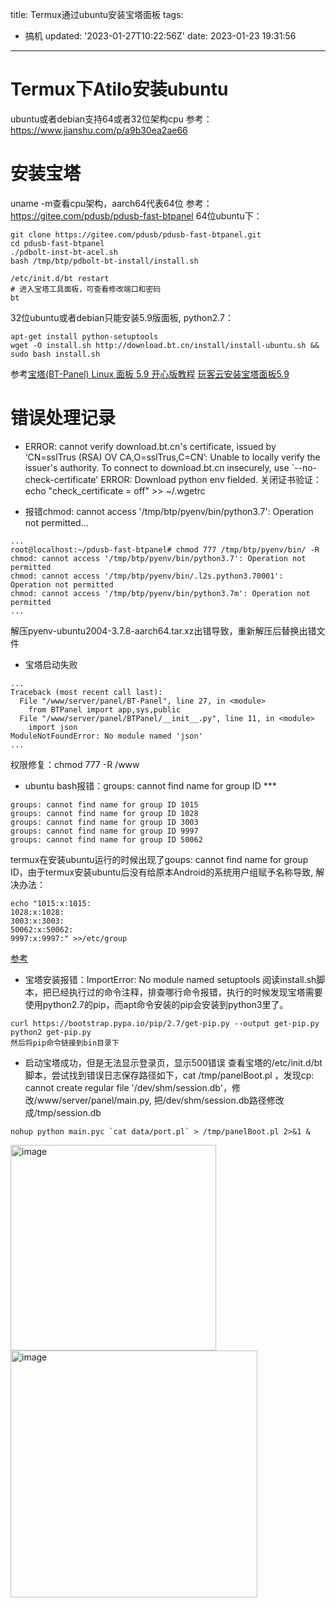 title: Termux通过ubuntu安装宝塔面板
tags:
  - 搞机
updated: '2023-01-27T10:22:56Z'
date: 2023-01-23 19:31:56
---

# Termux下Atilo安装ubuntu
ubuntu或者debian支持64或者32位架构cpu
参考：https://www.jianshu.com/p/a9b30ea2ae66
# 安装宝塔
uname -m查看cpu架构，aarch64代表64位
参考：https://gitee.com/pdusb/pdusb-fast-btpanel
64位ubuntu下：
```
git clone https://gitee.com/pdusb/pdusb-fast-btpanel.git
cd pdusb-fast-btpanel
./pdbolt-inst-bt-acel.sh
bash /tmp/btp/pdbolt-bt-install/install.sh

/etc/init.d/bt restart
# 进入宝塔工具面板，可查看修改端口和密码
bt
```
32位ubuntu或者debian只能安装5.9版面板, python2.7：
```
apt-get install python-setuptools
wget -O install.sh http://download.bt.cn/install/install-ubuntu.sh && sudo bash install.sh
```
参考[宝塔(BT-Panel) Linux 面板 5.9 开心版教程](https://www.234du.com/1194.html)
[玩客云安装宝塔面板5.9](https://blog.csdn.net/lovelinchuangfeng/article/details/123843230)
# 错误处理记录
- ERROR: cannot verify download.bt.cn's certificate, issued by ‘CN=sslTrus (RSA) OV CA,O=sslTrus,C=CN’: Unable to locally verify the issuer's authority. To connect to download.bt.cn insecurely, use `--no-check-certificate' ERROR: Download python env fielded.
关闭证书验证：echo "check_certificate = off" >> ~/.wgetrc

-  报错chmod: cannot access '/tmp/btp/pyenv/bin/python3.7': Operation not permitted...
```
...
root@localhost:~/pdusb-fast-btpanel# chmod 777 /tmp/btp/pyenv/bin/ -R
chmod: cannot access '/tmp/btp/pyenv/bin/python3.7': Operation not permitted
chmod: cannot access '/tmp/btp/pyenv/bin/.l2s.python3.70001': Operation not permitted
chmod: cannot access '/tmp/btp/pyenv/bin/python3.7m': Operation not permitted
...
```
解压pyenv-ubuntu2004-3.7.8-aarch64.tar.xz出错导致，重新解压后替换出错文件

- 宝塔启动失败
```
...
Traceback (most recent call last):
  File "/www/server/panel/BT-Panel", line 27, in <module>
    from BTPanel import app,sys,public
  File "/www/server/panel/BTPanel/__init__.py", line 11, in <module>
    import json
ModuleNotFoundError: No module named 'json'
...
```
权限修复：chmod 777 -R /www

- ubuntu bash报错：groups: cannot find name for group ID ***
```
groups: cannot find name for group ID 1015
groups: cannot find name for group ID 1028
groups: cannot find name for group ID 3003
groups: cannot find name for group ID 9997
groups: cannot find name for group ID 50062
```
termux在安装ubuntu运行的时候出现了goups: cannot find name for group ID，由于termux安装ubuntu后没有给原本Android的系统用户组赋予名称导致, 解决办法：
```
echo "1015:x:1015:
1028:x:1028:
3003:x:3003:
50062:x:50062:
9997:x:9997:" >>/etc/group
```
[参考](https://blog.csdn.net/babytiger/article/details/112121506)

- 宝塔安装报错：ImportError: No module named setuptools
阅读install.sh脚本，把已经执行过的命令注释，排查哪行命令报错，执行的时候发现宝塔需要使用python2.7的pip，而apt命令安装的pip会安装到python3里了。
```
curl https://bootstrap.pypa.io/pip/2.7/get-pip.py --output get-pip.py 
python2 get-pip.py
然后将pip命令链接到bin目录下
```
- 启动宝塔成功，但是无法显示登录页，显示500错误
查看宝塔的/etc/init.d/bt 脚本，尝试找到错误日志保存路径如下，cat /tmp/panelBoot.pl ，发现cp: cannot create regular file '/dev/shm/session.db'，修改/www/server/panel/main.py, 把/dev/shm/session.db路径修改成/tmp/session.db
```
nohup python main.pyc `cat data/port.pl` > /tmp/panelBoot.pl 2>&1 & 
```
<img width="329" alt="image" src="https://user-images.githubusercontent.com/5915548/215061606-14bf121c-db32-4397-8084-ffebc7fd2965.png">
<img width="395" alt="image" src="https://user-images.githubusercontent.com/5915548/215062467-bd13cfeb-a6a7-42aa-af81-d4bab63b8af2.png">


<!--csdn-article-id:128755099-->